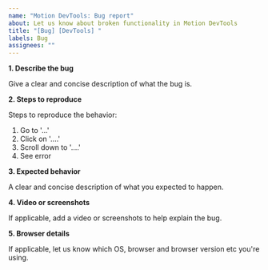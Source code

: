 ```yaml
---
name: "Motion DevTools: Bug report"
about: Let us know about broken functionality in Motion DevTools
title: "[Bug] [DevTools] "
labels: Bug
assignees: ""
---
```


**1. Describe the bug**

Give a clear and concise description of what the bug is.

**2. Steps to reproduce**

Steps to reproduce the behavior:

1. Go to '...'
2. Click on '....'
3. Scroll down to '....'
4. See error

**3. Expected behavior**

A clear and concise description of what you expected to happen.

**4. Video or screenshots**

If applicable, add a video or screenshots to help explain the bug.

**5. Browser details**

If applicable, let us know which OS, browser and browser version etc you're using.
